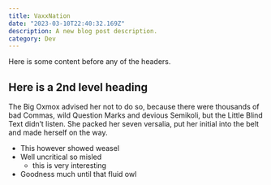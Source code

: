 ```yaml
---
title: VaxxNation
date: "2023-03-10T22:40:32.169Z"
description: A new blog post description.
category: Dev
---
```


Here is some content before any of the headers.

## Here is a 2nd level heading

The Big Oxmox advised her not to do so, because there were thousands of bad
Commas, wild Question Marks and devious Semikoli, but the Little Blind Text
didn’t listen. She packed her seven versalia, put her initial into the belt and
made herself on the way.

- This however showed weasel
- Well uncritical so misled
  - this is very interesting
- Goodness much until that fluid owl
